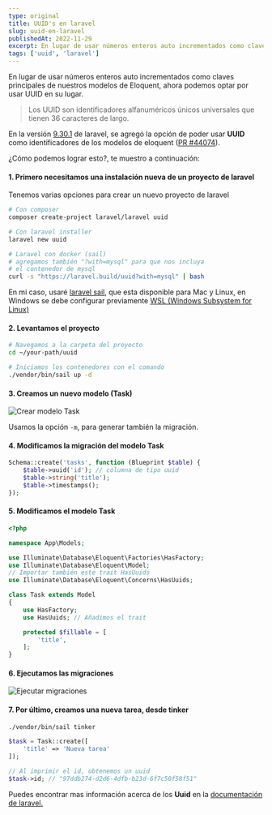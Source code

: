 ```yaml
---
type: original
title: UUID's en laravel
slug: uuid-en-laravel
publishedAt: 2022-11-29
excerpt: En lugar de usar números enteros auto incrementados como claves principales de nuestros modelos de Eloquent, ahora podemos optar por usar UUID en su lugar
tags: ['uuid', 'laravel']
---
```


En lugar de usar números enteros auto incrementados como claves principales de nuestros modelos de Eloquent, ahora podemos optar por usar UUID en su lugar.

> Los UUID son identificadores alfanuméricos únicos universales que tienen 36 caracteres de largo.

En la versión <a href="https://github.com/laravel/framework/releases/tag/v9.30.1" target="_blank">9.30.1</a> de laravel, se agregó la opción de poder usar **UUID** como identificadores de los modelos de eloquent (<a href="https://github.com/laravel/framework/pull/44074" target="_blank">PR #44074</a>).

¿Cómo podemos lograr esto?, te muestro a continuación:

#### 1. Primero necesitamos una instalación nueva de un proyecto de laravel

Tenemos varias opciones para crear un nuevo proyecto de laravel

```bash
# Con composer
composer create-project laravel/laravel uuid

# Con laravel installer
laravel new uuid

# Laravel con docker (sail)
# agregamos también "?with=mysql" para que nos incluya
# el contenedor de mysql
curl -s "https://laravel.build/uuid?with=mysql" | bash
```

En mi caso, usaré <a href="https://laravel.com/docs/9.x/sail" target="_blank">laravel sail</a>, que esta disponible para Mac y Linux, en Windows se debe configurar previamente <a href="https://learn.microsoft.com/en-us/windows/wsl/install" target="_blank">WSL (Windows Subsystem for Linux)</a>

#### 2. Levantamos el proyecto

```bash
# Navegamos a la carpeta del proyecto
cd ~/your-path/uuid

# Iniciamos los contenedores con el comando
./vendor/bin/sail up -d
```

#### 3. Creamos un nuevo modelo (Task)

![Crear modelo Task](/images/uuids-en-laravel/make-model.png)

Usamos la opción `-m`, para generar también la migración.

#### 4. Modificamos la migración del modelo Task

```php
Schema::create('tasks', function (Blueprint $table) {
    $table->uuid('id'); // columna de tipo uuid
    $table->string('title');
    $table->timestamps();
});
```

#### 5. Modificamos el modelo Task

```php
<?php

namespace App\Models;

use Illuminate\Database\Eloquent\Factories\HasFactory;
use Illuminate\Database\Eloquent\Model;
// Importar también este trait HasUuids
use Illuminate\Database\Eloquent\Concerns\HasUuids;

class Task extends Model
{
    use HasFactory;
    use HasUuids; // Añadimos el trait

    protected $fillable = [
        'title',
    ];
}
```

#### 6. Ejecutamos las migraciones

![Ejecutar migraciones](/images/uuids-en-laravel/run-migrations.png)

#### 7. Por último, creamos una nueva tarea, desde tinker

```bash
./vendor/bin/sail tinker
```

```php
$task = Task::create([
    'title' => 'Nueva tarea'
]);

// Al imprimir el id, obtenemos un uuid
$task->id; // "97ddb274-d2d6-4dfb-b23d-6f7c50f58f51"
```

Puedes encontrar mas información acerca de los **Uuid** en la <a href="https://laravel.com/docs/9.x/eloquent#uuid-and-ulid-keys" class="font-semibold text-red-600" target="_blank">documentación de laravel.</a>

